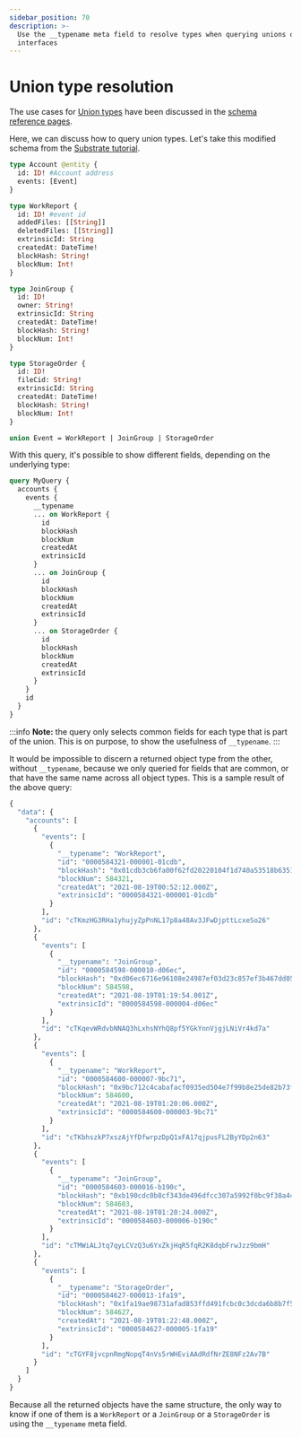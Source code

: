 ```yaml
---
sidebar_position: 70
description: >-
  Use the __typename meta field to resolve types when querying unions or
  interfaces
---
```


# Union type resolution

The use cases for [Union types](/basics/schema-file/unions-and-typed-json) have been discussed in the [schema reference pages](/basics/schema-file/).

Here, we can discuss how to query union types. Let's take this modified schema from the [Substrate tutorial](/tutorials/create-a-simple-squid.md).

```graphql title="schema.graphql"
type Account @entity {
  id: ID! #Account address
  events: [Event]
}

type WorkReport {
  id: ID! #event id
  addedFiles: [[String]]
  deletedFiles: [[String]]
  extrinsicId: String
  createdAt: DateTime!
  blockHash: String!
  blockNum: Int!
}

type JoinGroup {
  id: ID!
  owner: String!
  extrinsicId: String
  createdAt: DateTime!
  blockHash: String!
  blockNum: Int!
}

type StorageOrder {
  id: ID!
  fileCid: String!
  extrinsicId: String
  createdAt: DateTime!
  blockHash: String!
  blockNum: Int!
}

union Event = WorkReport | JoinGroup | StorageOrder

```

With this query, it's possible to show different fields, depending on the underlying type:

```graphql
query MyQuery {
  accounts {
    events {
      __typename
      ... on WorkReport {
        id
        blockHash
        blockNum
        createdAt
        extrinsicId
      }
      ... on JoinGroup {
        id
        blockHash
        blockNum
        createdAt
        extrinsicId
      }
      ... on StorageOrder {
        id
        blockHash
        blockNum
        createdAt
        extrinsicId
      }
    }
    id
  }
}

```

:::info
**Note:** the query only selects common fields for each type that is part of the union. This is on purpose, to show the usefulness of `__typename`.
:::

It would be impossible to discern a returned object type from the other, without `__typename`, because we only queried for fields that are common, or that have the same name across all object types. This is a sample result of the above query:

```graphql
{
  "data": {
    "accounts": [
      {
        "events": [
          {
            "__typename": "WorkReport",
            "id": "0000584321-000001-01cdb",
            "blockHash": "0x01cdb3cb6fa00f62fd20220104f1d740a53518b63517419da8a89325d065562b",
            "blockNum": 584321,
            "createdAt": "2021-08-19T00:52:12.000Z",
            "extrinsicId": "0000584321-000001-01cdb"
          }
        ],
        "id": "cTKmzHG3RHa1yhujyZpPnNL17p8a48Av3JFwDjpttLcxeSo26"
      },
      {
        "events": [
          {
            "__typename": "JoinGroup",
            "id": "0000584598-000010-d06ec",
            "blockHash": "0xd06ec6716e96108e24987ef03d23c857ef3b467dd057d7a32c4e123fe5a8df36",
            "blockNum": 584598,
            "createdAt": "2021-08-19T01:19:54.001Z",
            "extrinsicId": "0000584598-000004-d06ec"
          }
        ],
        "id": "cTKqevWRdvbNNAQ3hLxhsNYhQ8pf5YGkYnnVjgjLNiVr4kd7a"
      },
      {
        "events": [
          {
            "__typename": "WorkReport",
            "id": "0000584600-000007-9bc71",
            "blockHash": "0x9bc712c4cabafacf0935ed504e7f99b8e25de82b73f3eccfffc6307bb180be8c",
            "blockNum": 584600,
            "createdAt": "2021-08-19T01:20:06.000Z",
            "extrinsicId": "0000584600-000003-9bc71"
          }
        ],
        "id": "cTKbhszkP7xszAjYfDfwrpzDpQ1xFA17qjpusFL2ByYDp2n63"
      },
      {
        "events": [
          {
            "__typename": "JoinGroup",
            "id": "0000584603-000016-b190c",
            "blockHash": "0xb190cdc0b8cf343de496dfcc307a5992f0bc9f38a4428435f8ea12bc18bac608",
            "blockNum": 584603,
            "createdAt": "2021-08-19T01:20:24.000Z",
            "extrinsicId": "0000584603-000006-b190c"
          }
        ],
        "id": "cTMWiALJtq7qyLCVzQ3u6YxZkjHqR5fqR2K8dqbFrwJzz9bmH"
      },
      {
        "events": [
          {
            "__typename": "StorageOrder",
            "id": "0000584627-000013-1fa19",
            "blockHash": "0x1fa19ae98731afad853ffd491fcbc0c3dcda6b8b7f5a2d56ac6c4c1eb9e4f95e",
            "blockNum": 584627,
            "createdAt": "2021-08-19T01:22:48.000Z",
            "extrinsicId": "0000584627-000005-1fa19"
          }
        ],
        "id": "cTGYF8jvcpnRmgNopqT4nVs5rWHEviAAdRdfNrZE8NFz2Av7B"
      }
    ]
  }
}
```

Because all the returned objects have the same structure, the only way to know if one of them is a `WorkReport` or a `JoinGroup` or a `StorageOrder` is using the `__typename` meta field.
